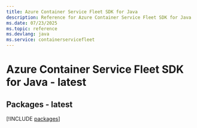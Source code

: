 ```yaml
---
title: Azure Container Service Fleet SDK for Java
description: Reference for Azure Container Service Fleet SDK for Java
ms.date: 07/23/2025
ms.topic: reference
ms.devlang: java
ms.service: containerservicefleet
---
```

# Azure Container Service Fleet SDK for Java - latest
## Packages - latest
[!INCLUDE [packages](container-service-fleet-index.md)]